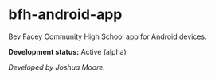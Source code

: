 # bfh-android-app
Bev Facey Community High School app for Android devices.

**Development status:** Active (alpha)

*Developed by Joshua Moore.*